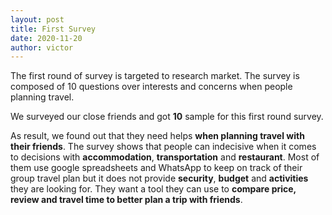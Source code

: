 ```yaml
---
layout: post
title: First Survey
date: 2020-11-20
author: victor
---
```


The first round of survey is targeted to research market. The survey is composed of 10 questions over interests and concerns when people planning travel. 

We surveyed our close friends and got **10** sample for this first round survey.

As result, we found out that they need helps **when planning travel with their friends**. The survey shows that people can indecisive when it comes to decisions with **accommodation**, **transportation** and **restaurant**. Most of them use google spreadsheets and WhatsApp to keep on track of their group travel plan but it does not provide **security**, **budget** and **activities** they are looking for. They want a tool they can use to **compare price, review and travel time to better plan a trip with friends**. 
